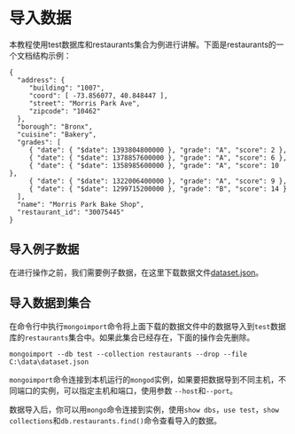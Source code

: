 # 导入数据 #

本教程使用test数据库和restaurants集合为例进行讲解。下面是restaurants的一个文档结构示例：

```
{
  "address": {
     "building": "1007",
     "coord": [ -73.856077, 40.848447 ],
     "street": "Morris Park Ave",
     "zipcode": "10462"
  },
  "borough": "Bronx",
  "cuisine": "Bakery",
  "grades": [
     { "date": { "$date": 1393804800000 }, "grade": "A", "score": 2 },
     { "date": { "$date": 1378857600000 }, "grade": "A", "score": 6 },
     { "date": { "$date": 1358985600000 }, "grade": "A", "score": 10 },
     { "date": { "$date": 1322006400000 }, "grade": "A", "score": 9 },
     { "date": { "$date": 1299715200000 }, "grade": "B", "score": 14 }
  ],
  "name": "Morris Park Bake Shop",
  "restaurant_id": "30075445"
}
```

## 导入例子数据 ##

在进行操作之前，我们需要例子数据，在这里下载数据文件[dataset.json](../../download/dataset.json)。

## 导入数据到集合 ##

在命令行中执行`mongoimport`命令将上面下载的数据文件中的数据导入到`test`数据库的`restaurants`集合中。如果此集合已经存在，下面的操作会先删除。

```
mongoimport --db test --collection restaurants --drop --file C:\data\dataset.json
```

`mongoimport`命令连接到本机运行的`mongod`实例，如果要把数据导到不同主机，不同端口的实例，可以指定主机和端口，使用参数 `--host`和`--port`。

数据导入后，你可以用`mongo`命令连接到实例，使用`show dbs`，`use test`，`show collections`和`db.restaurants.find()`命令查看导入的数据。